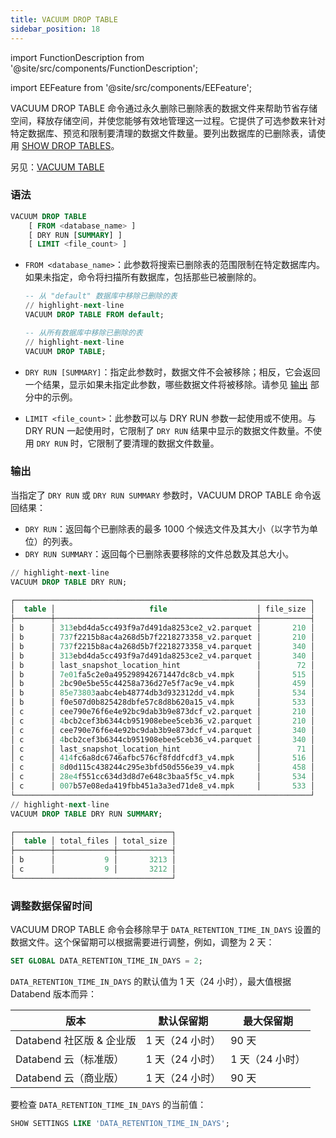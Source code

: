 ```yaml
---
title: VACUUM DROP TABLE
sidebar_position: 18
---
```

import FunctionDescription from '@site/src/components/FunctionDescription';

<FunctionDescription description="引入或更新版本：v1.2.368"/>

import EEFeature from '@site/src/components/EEFeature';

<EEFeature featureName='VACUUM DROP TABLE'/>

VACUUM DROP TABLE 命令通过永久删除已删除表的数据文件来帮助节省存储空间，释放存储空间，并使您能够有效地管理这一过程。它提供了可选参数来针对特定数据库、预览和限制要清理的数据文件数量。要列出数据库的已删除表，请使用 [SHOW DROP TABLES](show-drop-tables.md)。

另见：[VACUUM TABLE](91-vacuum-table.md)

### 语法

```sql
VACUUM DROP TABLE 
    [ FROM <database_name> ] 
    [ DRY RUN [SUMMARY] ] 
    [ LIMIT <file_count> ]
```

- `FROM <database_name>`：此参数将搜索已删除表的范围限制在特定数据库内。如果未指定，命令将扫描所有数据库，包括那些已被删除的。

    ```sql title="示例："
    -- 从 "default" 数据库中移除已删除的表
    // highlight-next-line
    VACUUM DROP TABLE FROM default;

    -- 从所有数据库中移除已删除的表
    // highlight-next-line
    VACUUM DROP TABLE;
    ```

- `DRY RUN [SUMMARY]`：指定此参数时，数据文件不会被移除；相反，它会返回一个结果，显示如果未指定此参数，哪些数据文件将被移除。请参见 [输出](#output) 部分中的示例。

- `LIMIT <file_count>`：此参数可以与 DRY RUN 参数一起使用或不使用。与 DRY RUN 一起使用时，它限制了 `DRY RUN` 结果中显示的数据文件数量。不使用 `DRY RUN` 时，它限制了要清理的数据文件数量。

### 输出

当指定了 `DRY RUN` 或 `DRY RUN SUMMARY` 参数时，VACUUM DROP TABLE 命令返回结果：

- `DRY RUN`：返回每个已删除表的最多 1000 个候选文件及其大小（以字节为单位）的列表。
- `DRY RUN SUMMARY`：返回每个已删除表要移除的文件总数及其总大小。

```sql title='示例：'
// highlight-next-line
VACUUM DROP TABLE DRY RUN;

┌──────────────────────────────────────────────────────────────────┐
│  table │                     file                    │ file_size │
├────────┼─────────────────────────────────────────────┼───────────┤
│ b      │ 313ebd4da5cc493f9a7d491da8253ce2_v2.parquet │       210 │
│ b      │ 737f2215b8ac4a268d5b7f2218273358_v2.parquet │       210 │
│ b      │ 737f2215b8ac4a268d5b7f2218273358_v4.parquet │       340 │
│ b      │ 313ebd4da5cc493f9a7d491da8253ce2_v4.parquet │       340 │
│ b      │ last_snapshot_location_hint                 │        72 │
│ b      │ 7e01fa5c2e0a495298942671447dc8cb_v4.mpk     │       515 │
│ b      │ 2bc90e5be55c44258a736d27e5f7ac9e_v4.mpk     │       459 │
│ b      │ 85e73803aabc4eb48774db3d932312dd_v4.mpk     │       534 │
│ b      │ f0e507d0b825428dbfe57c8d8b620a15_v4.mpk     │       533 │
│ c      │ cee790e76f6e4e92bc9dab3b9e873dcf_v2.parquet │       210 │
│ c      │ 4bcb2cef3b6344cb951908ebee5ceb36_v2.parquet │       210 │
│ c      │ cee790e76f6e4e92bc9dab3b9e873dcf_v4.parquet │       340 │
│ c      │ 4bcb2cef3b6344cb951908ebee5ceb36_v4.parquet │       340 │
│ c      │ last_snapshot_location_hint                 │        71 │
│ c      │ 414fc6a8dc6746afbc576cf8fddfcdf3_v4.mpk     │       516 │
│ c      │ 8d0d115c438244c295e3bfd50d556e39_v4.mpk     │       458 │
│ c      │ 28e4f551cc634d3d8d7e648c3baa5f5c_v4.mpk     │       534 │
│ c      │ 007b57e08eda419fbb451a3a3ed71de8_v4.mpk     │       533 │
└──────────────────────────────────────────────────────────────────┘
// highlight-next-line
VACUUM DROP TABLE DRY RUN SUMMARY;

┌───────────────────────────────────┐
│  table │ total_files │ total_size │
├────────┼─────────────┼────────────┤
│ b      │           9 │       3213 │
│ c      │           9 │       3212 │
└───────────────────────────────────┘
```

### 调整数据保留时间

VACUUM DROP TABLE 命令会移除早于 `DATA_RETENTION_TIME_IN_DAYS` 设置的数据文件。这个保留期可以根据需要进行调整，例如，调整为 2 天：

```sql
SET GLOBAL DATA_RETENTION_TIME_IN_DAYS = 2;
```

`DATA_RETENTION_TIME_IN_DAYS` 的默认值为 1 天（24 小时），最大值根据 Databend 版本而异：

| 版本                                       | 默认保留期      | 最大保留期     |
|------------------------------------------|-----------------|----------------|
| Databend 社区版 & 企业版                   | 1 天（24 小时）   | 90 天          |
| Databend 云（标准版）                      | 1 天（24 小时）   | 1 天（24 小时） |
| Databend 云（商业版）                      | 1 天（24 小时）   | 90 天          |

要检查 `DATA_RETENTION_TIME_IN_DAYS` 的当前值：

```sql
SHOW SETTINGS LIKE 'DATA_RETENTION_TIME_IN_DAYS';
```